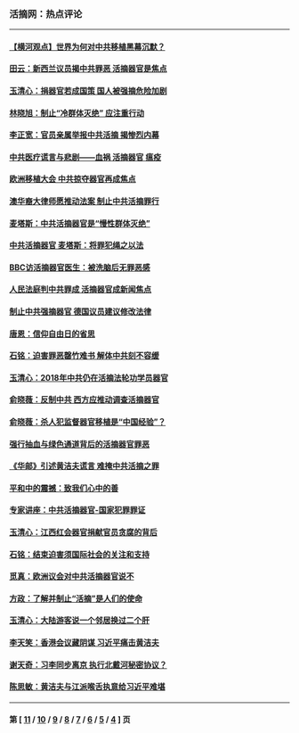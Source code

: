 ### 活摘网：热点评论
---
#### [【横河观点】世界为何对中共移植黑幕沉默？](../../pages/nf5879/n13244249.md?07110430) 
#### [田云：新西兰议员揭中共罪恶 活摘器官是焦点](../../pages/nf5879/n13070629.md?07110430) 
#### [玉清心：捐器官若成国策 国人被强摘危险加剧](../../pages/nf5879/n12802713.md?07110430) 
#### [林晓旭：制止“冷群体灭绝” 应注重行动](../../pages/nf5879/n12779736.md?07110430) 
#### [李正宽：官员亲属举报中共活摘 揭惨烈内幕](../../pages/nf5879/n12684490.md?07110430) 
#### [中共医疗谎言与悲剧——血祸 活摘器官 瘟疫](../../pages/nf5879/n12372103.md?07110430) 
#### [欧洲移植大会 中共掠夺器官再成焦点](../../pages/nf5879/n11538883.md?07110430) 
#### [澳华裔大律师愿推动法案 制止中共活摘罪行](../../pages/nf5879/n11377039.md?07110430) 
#### [麦塔斯：中共活摘器官是“慢性群体灭绝”](../../pages/nf5879/n11350529.md?07110430) 
#### [中共活摘器官 麦塔斯：将罪犯绳之以法](../../pages/nf5879/n11347973.md?07110430) 
#### [BBC访活摘器官医生：被洗脑后无罪恶感](../../pages/nf5879/n11335935.md?07110430) 
#### [人民法庭判中共罪成 活摘器官成新闻焦点](../../pages/nf5879/n11331578.md?07110430) 
#### [制止中共强摘器官 德国议员建议修改法律](../../pages/nf5879/n11249451.md?07110430) 
#### [唐恩：信仰自由日的省思](../../pages/nf5879/n11003525.md?07110430) 
#### [石铭：迫害罪恶罄竹难书  解体中共刻不容缓](../../pages/nf5879/n10942855.md?07110430) 
#### [玉清心：2018年中共仍在活摘法轮功学员器官](../../pages/nf5879/n10914646.md?07110430) 
#### [俞晓薇：反制中共 西方应推动调查活摘器官](../../pages/nf5879/n10794671.md?07110430) 
#### [俞晓薇：杀人犯监督器官移植是“中国经验”？](../../pages/nf5879/n10466427.md?07110430) 
#### [强行抽血与绿色通道背后的活摘器官罪恶](../../pages/nf5879/n10004708.md?07110430) 
#### [《华邮》引述黄洁夫谎言 难掩中共活摘之罪](../../pages/nf5879/n9642309.md?07110430) 
#### [平和中的震撼：致我们心中的善](../../pages/nf5879/n9021123.md?07110430) 
#### [专家讲座：中共活摘器官-国家犯罪罪证](../../pages/nf5879/n8828153.md?07110430) 
#### [玉清心：江西红会器官捐献官员贪腐的背后](../../pages/nf5879/n8522122.md?07110430) 
#### [石铭：结束迫害须国际社会的关注和支持](../../pages/nf5879/n8443497.md?07110430) 
#### [觅真：欧洲议会对中共活摘器官说不](../../pages/nf5879/n8337486.md?07110430) 
#### [方政：了解并制止“活摘”是人们的使命](../../pages/nf5879/n8329214.md?07110430) 
#### [玉清心：大陆游客说一个邻居换过二个肝](../../pages/nf5879/n8291404.md?07110430) 
#### [李天笑：香港会议藏阴谋 习近平痛击黄洁夫](../../pages/nf5879/n8241459.md?07110430) 
#### [谢天奇：习李同步离京 执行北戴河秘密协议？](../../pages/nf5879/n8230418.md?07110430) 
#### [陈思敏：黄洁夫与江派喉舌执意给习近平难堪](../../pages/nf5879/n8222166.md?07110430) 

---
#### 第 [ [11](./11.md?07110430) / [10](./10.md?07110430) / [9](./9.md?07110430) / [8](./8.md?07110430) / [7](./7.md?07110430) / [6](./6.md?07110430) / [5](./5.md?07110430) / [4](./4.md?07110430) ] 页
